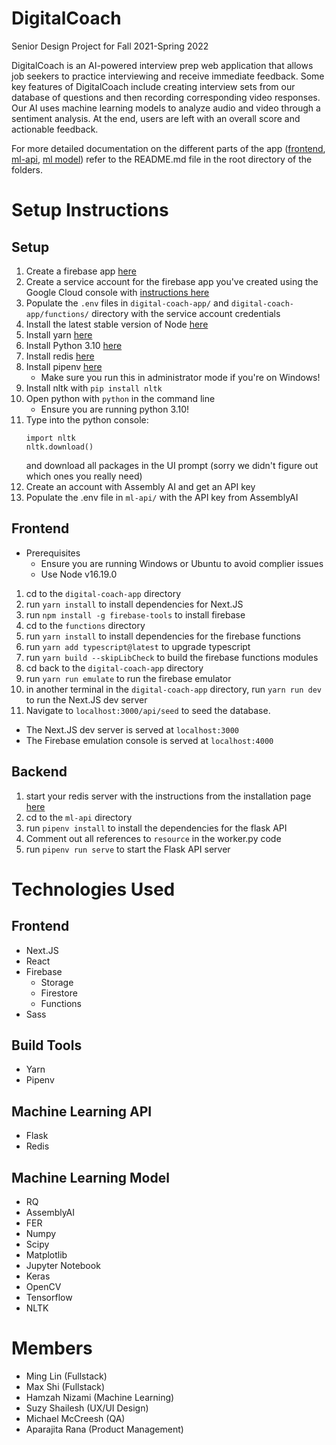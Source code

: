 # DigitalCoach

Senior Design Project for Fall 2021-Spring 2022

DigitalCoach is an AI-powered interview prep web application that allows job seekers to practice interviewing and receive immediate feedback. Some key features of DigitalCoach include creating interview sets from our database of questions and then recording corresponding video responses. Our AI uses machine learning models to analyze audio and video through a sentiment analysis. At the end, users are left with an overall score and actionable feedback.

For more detailed documentation on the different parts of the app ([frontend](/digital-coach-app/README.md), [ml-api](/ml-api/README.md), [ml model](/ml/README.md)) refer to the README.md file in the root directory of the folders.

# Setup Instructions

## Setup

1. Create a firebase app [here](https://console.firebase.google.com)
1. Create a service account for the firebase app you've created using the Google Cloud console with [instructions here](https://cloud.google.com/iam/docs/creating-managing-service-accounts#creating)
1. Populate the `.env` files in `digital-coach-app/` and `digital-coach-app/functions/` directory with the service account credentials
1. Install the latest stable version of Node [here](https://nodejs.org/en/)
1. Install yarn [here](https://classic.yarnpkg.com/en/docs/install)
1. Install Python 3.10 [here](https://www.python.org/downloads/)
1. Install redis [here](https://redis.io/docs/getting-started/)
1. Install pipenv [here](https://pipenv.pypa.io/en/latest/)
   - Make sure you run this in administrator mode if you're on Windows!
1. Install nltk with `pip install nltk`
1. Open python with `python` in the command line
   - Ensure you are running python 3.10!
1. Type into the python console:
   ```
   import nltk
   nltk.download()
   ```
   and download all packages in the UI prompt (sorry we didn't figure out which ones you really need)
1. Create an account with Assembly AI and get an API key
1. Populate the .env file in `ml-api/` with the API key from AssemblyAI

## Frontend

- Prerequisites
  - Ensure you are running Windows or Ubuntu to avoid complier issues
  - Use Node v16.19.0

1. cd to the `digital-coach-app` directory
1. run `yarn install` to install dependencies for Next.JS
1. run `npm install -g firebase-tools` to install firebase
1. cd to the `functions` directory
1. run `yarn install` to install dependencies for the firebase functions
1. run `yarn add typescript@latest` to upgrade typescript
1. run `yarn build --skipLibCheck` to build the firebase functions modules
1. cd back to the `digital-coach-app` directory
1. run `yarn run emulate` to run the firebase emulator
1. in another terminal in the `digital-coach-app` directory, run `yarn run dev` to run the Next.JS dev server
1. Navigate to `localhost:3000/api/seed` to seed the database.

- The Next.JS dev server is served at `localhost:3000`
- The Firebase emulation console is served at `localhost:4000`

## Backend

1. start your redis server with the instructions from the installation page [here](https://redis.io/docs/getting-started/)
1. cd to the `ml-api` directory
1. run `pipenv install` to install the dependencies for the flask API
1. Comment out all references to `resource` in the worker.py code
1. run `pipenv run serve` to start the Flask API server

# Technologies Used

## Frontend

- Next.JS
- React
- Firebase
  - Storage
  - Firestore
  - Functions
- Sass

## Build Tools

- Yarn
- Pipenv

## Machine Learning API

- Flask
- Redis

## Machine Learning Model

- RQ
- AssemblyAI
- FER
- Numpy
- Scipy
- Matplotlib
- Jupyter Notebook
- Keras
- OpenCV
- Tensorflow
- NLTK

# Members

- Ming Lin (Fullstack)
- Max Shi (Fullstack)
- Hamzah Nizami (Machine Learning)
- Suzy Shailesh (UX/UI Design)
- Michael McCreesh (QA)
- Aparajita Rana (Product Management)
